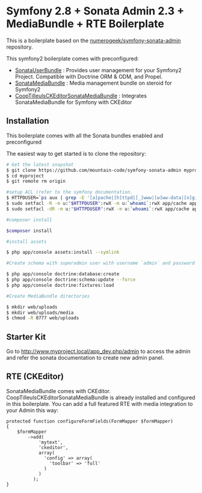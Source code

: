 Symfony 2.8 + Sonata Admin 2.3 + MediaBundle + RTE Boilerplate
================

This is a boilerplate based on the [numerogeek/symfony-sonata-admin](https://github.com/numerogeek/symfony-sonata-admin) repository.

This symfony2 boilerplate comes with preconfigured:

* [SonataUserBundle](https://github.com/sonata-project/SonataUserBundle) : Provides user management for your Symfony2 Project. Compatible with Doctrine ORM & ODM, and Propel.
* [SonataMediaBundle](https://github.com/sonata-project/SonataMediaBundle) : Media management bundle on steroid for Symfony2
* [CoopTilleulsCKEditorSonataMediaBundle](https://github.com/coopTilleuls/CoopTilleulsCKEditorSonataMediaBundle/blob/master/Resources/doc/install.md) : Integrates SonataMediaBundle for Symfony with CKEditor

## Installation

This boilerplate comes with all the Sonata bundles enabled and preconfigured

The easiest way to get started is to clone the repository:

```bash
# Get the latest snapshot
$ git clone https://github.com/mountain-code/symfony-sonata-admin myproject
$ cd myproject
$ git remote rm origin

#setup ACL (refer to the symfony documentation.
$ HTTPDUSER=`ps aux | grep -E '[a]pache|[h]ttpd|[_]www|[w]ww-data|[n]ginx' | grep -v root | head -1 | cut -d\  -f1`
$ sudo setfacl -R -m u:"$HTTPDUSER":rwX -m u:`whoami`:rwX app/cache app/logs
$ sudo setfacl -dR -m u:"$HTTPDUSER":rwX -m u:`whoami`:rwX app/cache app/logs

#composer install

$composer install

#install assets

$ php app/console assets:install --symlink

#Create schema with superadmin user with username `admin` and password `admin`

$ php app/console doctrine:database:create
$ php app/console doctrine:schema:update --force
$ php app/console doctrine:fixtures:load

#Create MediaBundle directories

$ mkdir web/uploads
$ mkdir web/uploads/media
$ chmod -R 0777 web/uploads

```

## Starter Kit

Go to http://www.myproject.local/app_dev.php/admin to access the admin and refer the sonata documentation to create new admin panel.

## RTE (CKEditor)

SonataMediaBundle comes with CKEditor. CoopTilleulsCKEditorSonataMediaBundle is already installed and configured in this
boilerplate. You can add a full featured RTE with media integration to your Admin this way:

```
protected function configureFormFields(FormMapper $formMapper)
{
    $formMapper
        ->add(
            'mytext',
            'ckeditor',
            array(
              'config' => array(
                'toolbar' => 'full'
              )
            )
          );
}
```
